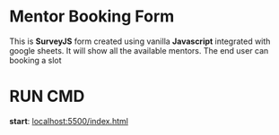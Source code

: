 # Mentor Booking Form

This is **SurveyJS** form created using vanilla **Javascript** integrated with google sheets. It will show all the available mentors. The end user can booking a slot

# RUN CMD

**start**: [localhost:5500/index.html](localhost:5500/index.html)

